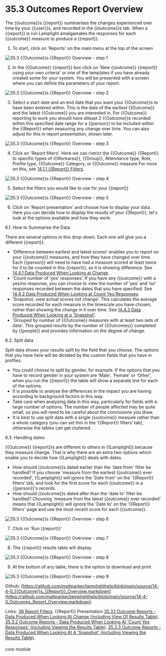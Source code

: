 # 35.3 Outcomes Report Overview

The {{outcome}}s {{report}} summarises the changes experienced over time by your {{user}}s, and recorded in the {{outcome}}s tab. When a {{report}} is run Lamplight amalgamates the responses for each {{outcome}} measure to produce a {{report}}.

1. To start, click on &#039;Reports&#039; on the main menu at the top of the screen

![35.3 {{Outcome}}s {{Report}} Overview - step 1](35.3 Outcomes_Report_Overview_im_1.png)

2. In the {{Outcome}} {{report}} box click on &#039;New {{outcome}} {{report}} using your own criteria&#039; or one of the templates if you have already created some for your system. You will be presented with a screen where you can define the parameters of your report.

![35.3 {{Outcome}}s {{Report}} Overview - step 2](35.3 Outcomes_Report_Overview_im_2.png)

3. Select a start date and an end date that you want your {{Outcome}}s to have been entered within. This is the date of the earliest {{Outcome}} and the latest {{Outcome}} you are interested in. For {{Outcome}} reporting to work you should have atleast 2 {{Outcome}}s recorded within this specified date range for a {{person}} to be included within the {{Report}} when neasuring any change over time. You can also adjust for this in report presentation, shown later.

![35.3 {{Outcome}}s {{Report}} Overview - step 3](35.3 Outcomes_Report_Overview_im_3.png)

4. Click on &#039;Report filters&#039;. Here we can ristrict the {{Outcome}} {{Report}} to specific types of {{Workarea}}, {{Group}}, Attendance type, Role, Profile type, {{Outcome}} Category, or {{Outcome}} measure.For more on this, see [14.1.1 {{Report}} Filters](/help/index/p/14.1.1).

![35.3 {{Outcome}}s {{Report}} Overview - step 4](35.3 Outcomes_Report_Overview_im_4.png)

5. Select the filters you would like to use for your {{report}}

![35.3 {{Outcome}}s {{Report}} Overview - step 5](35.3 Outcomes_Report_Overview_im_5.png)

6. Click on &#039;Report presentation&#039; and choose how to display your data. Here you can decide how to display the results of your {{Report}}, let's look at the options available and how they work:

6.1. How to Summarise the Data

There are several options in this drop-down. Each one will give you a different {{report}}.

- ‘Difference between earliest and latest scores’ enables you to report on your {{outcome}} measures, and how they have changed over time. Each {{person}} will need to have had a measure scored at least twice for it to be counted in this {{report}}, as it is showing difference. See [14.4.1 Data Produced When Looking at Change](/help/index/p/14.4.1).
- ‘Count number of ‘yes’ responses’. If you have any {{outcome}} with a yes/no response, you can choose to view the number of ‘yes’ and ‘no’ responses recorded between the dates that you have specified. See [14.4.2 Data Produced When Looking at Count Yes Responses](/help/index/p/14.4.2).
- ‘Snapshot, view actual scores not change’. This calculates the average score recorded for each measure in the timescale you have chosen, rather than showing the change in it over time. See [14.4.3 Data Produced When Looking at a 'Snapshot'](/help/index/p/14.4.3).
- 'Grouped by number of {{Outcome}} measures with at least two sets of data'. This grouped results by the number of {{Outcomes}} completed by {{people}} and provides information on the degree of change.

6.2. Split data

Split data shows your results split by the field that you choose. The options that you have here will be dictated by the custom fields that you have in profiles.

- You could choose to split by gender, for example. If the options that you have to record gender in your system are 'Male', 'Female' or 'Other', when you run the {{report}} the table will show a separate line for each of the options.
- It is possible to analyse the differences in the impact you are having according to background factors in this way. 
- Take care when analysing data in this way, particularly for fields with a large number of options. The number of people affected may be quite small, so you will need to be careful about the conclusions you draw.
- It is best to use split data with a single {{outcome}} measure rather than a whole category (you can set this in the ‘{{Report}} filters’ tab), otherwise the tables can get cluttered.

6.3. Handling dates

{{Outcome}} {{report}}s are different to others in {{Lamplight}} because they measure change. That is why there are an extra two options which enable you to decide how {{Lamplight}} deals with dates.

  - How should {{outcome}}s dated earlier than the 'date from' filter be handled?  If you choose 'measure from the earliest {{outcome}} ever recorded', {{Lamplight}} will ignore the 'Date from' on the '{{Report}} filters' tab, and look for the first score for each {{outcome}} in a {{person}}'s records.
  - How should {{outcome}}s dated after than the 'date to' filter be handled? Choosing 'measure from the latest {{outcome}} ever recorded' means that {{Lamplight}} will ignore the 'Date to' on the '{{Report}} filters' page and use the most recent score for each {{outcome}}.

![35.3 {{Outcome}}s {{Report}} Overview - step 6](35.3 Outcomes_Report_Overview_im_6.png)

7. Click on &#039;Run {{report}}&#039;

![35.3 {{Outcome}}s {{Report}} Overview - step 7](35.3 Outcomes_Report_Overview_im_7.png)

8. The {{report}} results table will display

![35.3 {{Outcome}}s {{Report}} Overview - step 8](35.3 Outcomes_Report_Overview_im_8.png)

9. At the bottom of any table, there is the option to download and print

![35.3 {{Outcome}}s {{Report}} Overview - step 9](35.3 Outcomes_Report_Overview_im_9.png)

Github: [https://github.com/mattparker/lamplighthelp/blob/main/source/14-4-0_{{Outcome}}s_{{Report}}_Overview.markdown](https://github.com/mattparker/lamplighthelp/blob/main/source/14-4-0_Outcomes_Report_Overview.markdown)

Links:
[36 Report Filters](/help/index/p/36).
{{Report}} Presentation
[35.3.1 Outcome Reports - Data Produced When Looking At Change (including View Of Results Table)](/help/index/p/35.3.1).
[35.3.2 Outcome Reports - Data Produced When Looking At 'Count Yes Responses' (including Viewing the Results Table)](/help/index/p/35.3.2).
[35.3.3 Outcome Reports - Data Produced When Looking At A 'Snapshot' (including Viewing the Results Table)](/help/index/p/35.3.3).

###### core module
